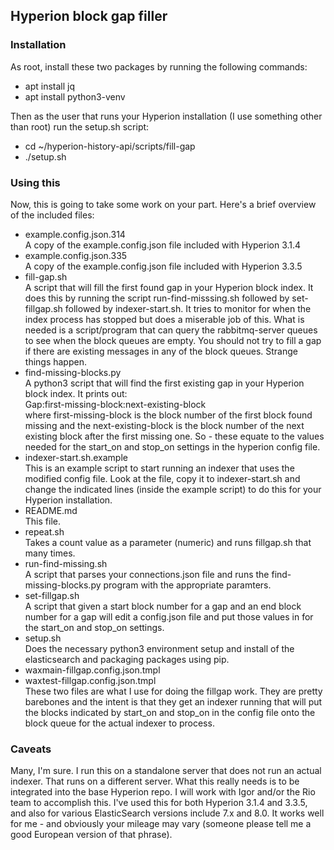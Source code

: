 ## Hyperion block gap filler

### Installation

As root, install these two packages by running the following commands:

* apt install jq
* apt install python3-venv

Then as the user that runs your Hyperion installation (I use something other than root) run the setup.sh script:

* cd ~/hyperion-history-api/scripts/fill-gap
* ./setup.sh

### Using this

Now, this is going to take some work on your part.
Here's a brief overview of the included files:
- example.config.json.314  
A copy of the example.config.json file included with Hyperion 3.1.4
- example.config.json.335  
A copy of the example.config.json file included with Hyperion 3.3.5
- fill-gap.sh  
A script that will fill the first found gap in your Hyperion block index.  It does this by running
the script run-find-misssing.sh followed by set-fillgap.sh followed by indexer-start.sh.
It tries to monitor for when the index process has stopped but does a miserable job of this.
What is needed is a script/program that can query the rabbitmq-server queues to see when the
block queues are empty.  You should not try to fill a gap if there are existing messages in any
of the block queues.  Strange things happen.
- find-missing-blocks.py  
A python3 script that will find the first existing gap in your Hyperion block index.  It prints out:  
Gap:first-missing-block:next-existing-block  
where first-missing-block is the block number of the first block found missing and the next-existing-block is
the block number of the next existing block after the first missing one.  So - these equate to the values needed
for the start_on and stop_on settings in the hyperion config file.
- indexer-start.sh.example  
This is an example script to start running an indexer that uses the modified config file.  Look at the file,
copy it to indexer-start.sh and change the indicated lines (inside the example script) to do this for your Hyperion
installation.
- README.md  
This file.
- repeat.sh  
Takes a count value as a parameter (numeric) and runs fillgap.sh that many times.
- run-find-missing.sh  
A script that parses your connections.json file and runs the find-missing-blocks.py program with the appropriate paramters.
- set-fillgap.sh  
A script that given a start block number for a gap and an end block number for a gap will edit a config.json file
and put those values in for the start_on and stop_on settings.
- setup.sh  
Does the necessary python3 environment setup and install of the elasticsearch and packaging packages using pip.
- waxmain-fillgap.config.json.tmpl
- waxtest-fillgap.config.json.tmpl  
These two files are what I use for doing the fillgap work.  They are pretty barebones and the intent is that they
get an indexer running that will put the blocks indicated by start_on and stop_on in the config file onto the
block queue for the actual indexer to process.

### Caveats

Many, I'm sure.  I run this on a standalone server that does not run an actual indexer.  That runs on
a different server.
What this really needs is to be integrated into the base Hyperion repo.  I will work with Igor and/or the
Rio team to accomplish this.
I've used this for both Hyperion 3.1.4 and 3.3.5, and also for various ElasticSearch versions include 7.x and 8.0.
It works well for me - and obviously your mileage may vary (someone please tell me a good European version of
that phrase).
